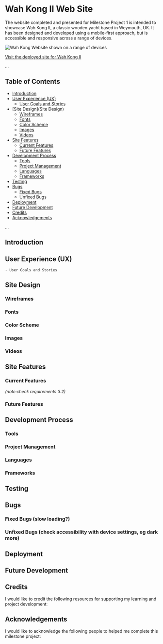 # Wah Kong II Web Site

The website completed and presented for Milestone Project 1 is intended to showcase Wah Kong II, a classic wooden yacht based in Weymouth, UK. It has been designed and developed using a mobile-first approach, but is accessible and responsive across a range of devices.

![Wah Kong Website shown on a range of devices]()

[Visit the deployed site for Wah Kong II](https://mikiburgess.github.io/MP1-Wah-Kong/index.html)

...

## Table of Contents

- [Introduction](#Introduction)
- [User Experience (UX)](#User-Experience-(UX))
    - [User Goals and Stories](#User-Goals-and-Stories)
- [Site Design](Site Design)
    - [Wireframes](#Wireframes)
    - [Fonts](#Fonts)
    - [Color Scheme](#Color-Scheme)
    - [Images](#Images)
    - [Videos](#Videos)
- [Site Features](#Site-Features)
    - [Current Features](#Current-Features)
    - [Future Features](#Future-Features)
-  [Development Process](#Development-Process)
    - [Tools](#Tools)
    - [Project Management](#Project-Management)
    - [Languages](#Languages)
    - [Frameworks](#Frameworks)
- [Testing](#Testing)
- [Bugs](#Bugs)
    - [Fixed Bugs](#Fixed-Bugs)
    - [Unfixed Bugs](#Unfixed-Bugs)
- [Deployment](#Deployment)
- [Future Development](#Future-Development)
- [Credits](#Credits)
- [Acknowledgements](#Acknowledgements)

...

## Introduction

## User Experience (UX)
    - User Goals and Stories

## Site Design
### Wireframes
### Fonts
### Color Scheme
### Images
### Videos

## Site Features
### Current Features
*(note:check requirements 3.2)*
### Future Features

##  Development Process
### Tools
### Project Management
### Languages
### Frameworks

## Testing

## Bugs
### Fixed Bugs (slow loading?)
### Unfixed Bugs (check accessibility with device settings, eg dark more)

## Deployment

## Future Development

## Credits
I would like to credit the following resources for supporting my learning and project development:


## Acknowledgements
I would like to acknowledge the following people to helped me complete this milestone project:

